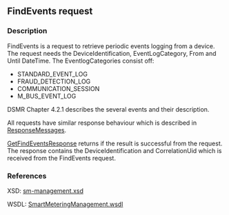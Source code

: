 ## FindEvents request

### Description
FindEvents is a request to retrieve periodic events logging from a device. 
The request needs the DeviceIdentification, EventLogCategory, From and Until DateTime.
The EventlogCategories consist off:
- STANDARD_EVENT_LOG
- FRAUD_DETECTION_LOG
- COMMUNICATION_SESSION
- M_BUS_EVENT_LOG

DSMR Chapter 4.2.1 describes the several events and their description.

All requests have similar response behaviour which is described in [ResponseMessages](./ResponseMessages.md).

[GetFindEventsResponse](GetFindEventsResponse.md) returns if the result is successful from the request. The response contains the DeviceIdentification and CorrelationUid which is received from the FindEvents request.

### References

XSD: [sm-management.xsd](https://github.com/OSGP/Shared/blob/development/osgp-ws-smartmetering/src/main/resources/schemas/sm-management.xsd)

WSDL: [SmartMeteringManagement.wsdl](https://github.com/OSGP/Shared/blob/development/osgp-ws-smartmetering/src/main/resources/SmartMeteringManagement.wsdl)
